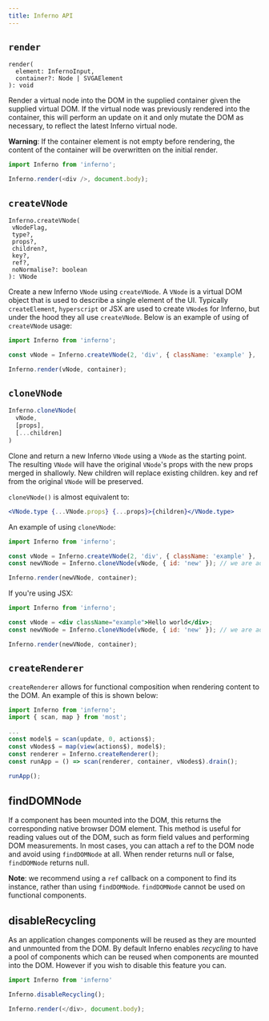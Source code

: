 ```yaml
---
title: Inferno API
---
```


## `render`
```
render(
  element: InfernoInput, 
  container?: Node | SVGAElement
): void
```

Render a virtual node into the DOM in the supplied container given the supplied virtual DOM. If the virtual node was previously rendered
into the container, this will perform an update on it and only mutate the DOM as necessary, to reflect the latest Inferno virtual node.

**Warning**: If the container element is not empty before rendering, the content of the container will be overwritten on the initial render.

```javascript
import Inferno from 'inferno';

Inferno.render(<div />, document.body);
```

## `createVNode`
 ```
Inferno.createVNode(
  vNodeFlag, 
  type?, 
  props?, 
  children?, 
  key?, 
  ref?, 
  noNormalise?: boolean
): VNode
```

Create a new Inferno `VNode` using `createVNode`. A `VNode` is a virtual DOM object that is used to 
describe a single element of the UI. Typically `createElement`, `hyperscript` or JSX are used to create
`VNode`s for Inferno, but under the hood they all use `createVNode`. Below is an example of using
of `createVNode` usage:

```javascript
import Inferno from 'inferno';

const vNode = Inferno.createVNode(2, 'div', { className: 'example' }, 'Hello world!');

Inferno.render(vNode, container);
``` 

## `cloneVNode`

```js
Inferno.cloneVNode(
  vNode,
  [props],
  [...children]
)
```

Clone and return a new Inferno `VNode` using a `VNode` as the starting point. The resulting `VNode` will have the original `VNode`'s props with the new props merged in shallowly. New children will replace existing children. key and ref from the original `VNode` will be preserved.

`cloneVNode()` is almost equivalent to:
```jsx
<VNode.type {...VNode.props} {...props}>{children}</VNode.type>
```

An example of using `cloneVNode`:

```javascript
import Inferno from 'inferno';

const vNode = Inferno.createVNode(2, 'div', { className: 'example' }, 'Hello world!');
const newVNode = Inferno.cloneVNode(vNode, { id: 'new' }); // we are adding an id prop to the VNode

Inferno.render(newVNode, container);
```

If you're using JSX:

```jsx
import Inferno from 'inferno';

const vNode = <div className="example">Hello world</div>;
const newVNode = Inferno.cloneVNode(vNode, { id: 'new' }); // we are adding an id prop to the VNode

Inferno.render(newVNode, container);
```


## `createRenderer`

`createRenderer` allows for functional composition when rendering content to the DOM. An example of this is shown below:

```javascript
import Inferno from 'inferno';
import { scan, map } from 'most';

...
const model$ = scan(update, 0, actions$);
const vNodes$ = map(view(actions$), model$);
const renderer = Inferno.createRenderer();
const runApp = () => scan(renderer, container, vNodes$).drain();

runApp();
```

## findDOMNode

If a component has been mounted into the DOM, this returns the corresponding native browser DOM element. This method is useful for reading values out of the DOM, such as form field values and performing DOM measurements. In most cases, you can attach a ref to the DOM node and avoid using `findDOMNode` at all. When render returns null or false, `findDOMNode` returns null.

**Note**: we recommend using a `ref` callback on a component to find its instance, rather than using `findDOMNode`. `findDOMNode` cannot be used on functional components.


## disableRecycling
As an application changes components will be reused as they are mounted and unmounted from the DOM. By default Inferno enables *recycling* to have a pool of components which can be reused when components are mounted into the DOM. However if you wish to disable this feature you can. 

```jsx
import Inferno from 'inferno'

Inferno.disableRecycling();

Inferno.render(</div>, document.body);
```  
